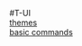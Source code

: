 #T-UI
<br />
[themes](https://github.com/aruncs31s/t-ui/blob/main/themes/README.md)
<br />
[basic commands](https://github.com/aruncs31s/t-ui/blob/main/commands/README.md)
<br />

